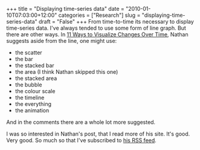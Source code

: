 +++
title = "Displaying time-series data"
date = "2010-01-10T07:03:00+12:00"
categories = ["Research"]
slug = "displaying-time-series-data"
draft = "False"
+++
From time-to-time its necessary to display time-series data. I've always tended
to use some form of line graph. But there are other ways. In [11 Ways to
Visualize Changes Over
Time](http://flowingdata.com/2010/01/07/11-ways-to-visualize-changes-over-time-a-guide/),
Nathan suggests aside from the line, one might use:

- the scatter
- the bar
- the stacked bar
- the area (I think Nathan skipped this one)
- the stacked area
- the bubble
- the colour scale
- the timeline
- the everything
- the animation

And in the comments there are a whole lot more suggested.

I was so interested in Nathan's post, that I read more of his site.  It's good.
Very good. So much so that I've subscribed to [his RSS
feed](http://feeds.feedburner.com/FlowingData).

